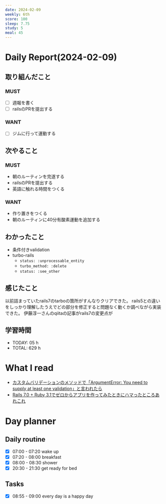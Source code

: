 ```yaml
---
date: 2024-02-09
weekly: 6th
score: 100
sleep: 7.75
study: 5
meal: 45
---
```

# Daily Report(2024-02-09)
## 取り組んだこと
### MUST
- [ ] 週報を書く
- [ ] railsのPRを提出する
### WANT
- [ ] ジムに行って運動する
## 次やること
### MUST
- 朝のルーティンを完遂する
- railsのPRを提出する
- 英語に触れる時間をつくる
### WANT
- 作り置きをつくる
- 朝のルーティンに40分有酸素運動を追加する
## わかったこと
- 条件付きvalidation
- turbo-rails
	- `status: :unprocessable_entity`
	- `turbo_method: :delete`
	- `status: :see_other`
## 感じたこと
以前詰まっていたrails7のtarboの箇所がすんなりクリアできた。
rails5との違いをしっかり理解したうえでどの部分を修正すると問題なく動くか調べながら実装できた。
伊藤淳一さんのqiitaの記事がrails7の変更点が
## 学習時間
- TODAY: 05 h
- TOTAL: 629 h
# What I read
-  [カスタムバリデーションのメソッドで「ArgumentError: You need to supply at least one validation」と言われたら](https://qiita.com/san_you/items/9a11422574c604b0e9b5)
- [Rails 7.0 + Ruby 3.1でゼロからアプリを作ってみたときにハマったところあれこれ](https://qiita.com/jnchito/items/5c41a7031404c313da1f#destroy%E3%81%AE%E3%83%AC%E3%82%B9%E3%83%9D%E3%83%B3%E3%82%B9%E3%81%AB-status-see_other-%E3%82%92%E4%BB%98%E3%81%91%E3%82%8B%E5%BF%85%E8%A6%81%E3%81%8C%E3%81%82%E3%82%8B)

# Day planner
## Daily routine
- [x] 07:00 - 07:20 wake up
- [x] 07:20 - 08:00 breakfast
- [x] 08:00 - 08:30 shower
- [x] 20:30 - 21:30 get ready for bed
## Tasks
- [x] 08:55 - 09:00 every day is a happy day